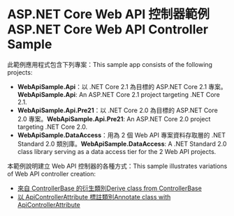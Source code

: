 # <a name="aspnet-core-web-api-controller-sample"></a><span data-ttu-id="99148-101">ASP.NET Core Web API 控制器範例</span><span class="sxs-lookup"><span data-stu-id="99148-101">ASP.NET Core Web API Controller Sample</span></span>

<span data-ttu-id="99148-102">此範例應用程式包含下列專案：</span><span class="sxs-lookup"><span data-stu-id="99148-102">This sample app consists of the following projects:</span></span>

- <span data-ttu-id="99148-103">**WebApiSample.Api**：以 .NET Core 2.1 為目標的 ASP.NET Core 2.1 專案。</span><span class="sxs-lookup"><span data-stu-id="99148-103">**WebApiSample.Api**: An ASP.NET Core 2.1 project targeting .NET Core 2.1.</span></span>
- <span data-ttu-id="99148-104">**WebApiSample.Api.Pre21**：以 .NET Core 2.0 為目標的 ASP.NET Core 2.0 專案。</span><span class="sxs-lookup"><span data-stu-id="99148-104">**WebApiSample.Api.Pre21**: An ASP.NET Core 2.0 project targeting .NET Core 2.0.</span></span>
- <span data-ttu-id="99148-105">**WebApiSample.DataAccess**：用為 2 個 Web API 專案資料存取層的 .NET Standard 2.0 類別庫。</span><span class="sxs-lookup"><span data-stu-id="99148-105">**WebApiSample.DataAccess**: A .NET Standard 2.0 class library serving as a data access tier for the 2 Web API projects.</span></span>

<span data-ttu-id="99148-106">本範例說明建立 Web API 控制器的各種方式：</span><span class="sxs-lookup"><span data-stu-id="99148-106">This sample illustrates variations of Web API controller creation:</span></span>

- [<span data-ttu-id="99148-107">來自 ControllerBase 的衍生類別</span><span class="sxs-lookup"><span data-stu-id="99148-107">Derive class from ControllerBase</span></span>](https://docs.microsoft.com/en-us/aspnet/core/web-api/define-controller#derive-class-from-controllerbase)
- [<span data-ttu-id="99148-108">以 ApiControllerAttribute 標註類別</span><span class="sxs-lookup"><span data-stu-id="99148-108">Annotate class with ApiControllerAttribute</span></span>](https://docs.microsoft.com/en-us/aspnet/core/web-api/define-controller#annotate-class-with-apicontrollerattribute)